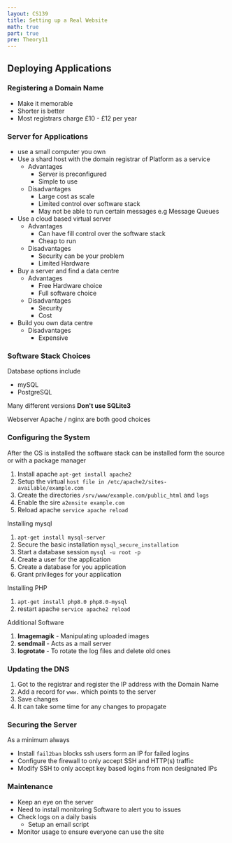 ```yaml
---
layout: CS139
title: Setting up a Real Website
math: true
part: true
pre: Theory11
---
```


## Deploying Applications

### Registering a Domain Name
* Make it memorable
* Shorter is better
* Most registrars charge £10 - £12 per year

### Server for Applications
* use a small computer you own
* Use a shard host with the domain registrar of Platform as a service
    * Advantages
        * Server is preconfigured
        * Simple to use
    * Disadvantages
        * Large cost as scale 
        * Limited control over software stack
        * May not be able to run certain messages e.g Message Queues
* Use a cloud based virtual server
    * Advantages
        * Can have fill control over the software stack
        * Cheap to run
    * Disadvantages
        * Security can be your problem
        * Limited Hardware
* Buy a server and find a data centre
    * Advantages
        * Free Hardware choice
        * Full software choice
    * Disadvantages
        * Security
        * Cost
* Build you own data centre
    * Disadvantages
        * Expensive

### Software Stack Choices
Database options include
* mySQL
* PostgreSQL

Many different versions __Don't use SQLite3__

Webserver Apache / nginx are both good choices

### Configuring the System
After the OS is installed the software stack can be installed form the source or with a package manager

1. Install apache `apt-get install apache2`
2. Setup the virtual `host file in /etc/apache2/sites-available/example.com`
3. Create the directories `/srv/www/example.com/public_html` and `logs`
4. Enable the sire `a2ensite example.com`
5. Reload apache `service apache reload`

Installing mysql

1. `apt-get install mysql-server`
2. Secure the basic installation `mysql_secure_installation`
3. Start a database session `mysql -u root -p`
4. Create a user for the application
5. Create a database for you application
6. Grant privileges for your application

Installing PHP

1. `apt-get install php8.0 php8.0-mysql`
2. restart apache `service apache2 reload`

Additional Software
1. __Imagemagik__ - Manipulating uploaded images
2. __sendmail__ - Acts as a mail server
3. __logrotate__ - To rotate the log files and delete old ones

### Updating the DNS
1. Got to the registrar and register the IP address with the Domain Name
2. Add a record for `www.` which points to the server
3. Save changes
4. It can take some time for any changes to propagate

### Securing the Server
As a minimum always
* Install `fail2ban` blocks ssh users form an IP for failed logins
* Configure the firewall to only accept SSH and HTTP(s) traffic
* Modify SSH to only accept key based logins from non designated IPs

### Maintenance
* Keep an eye on the server
* Need to install monitoring Software to alert you to issues
* Check logs on a daily basis
    * Setup an email script
* Monitor usage to ensure everyone can use the site
